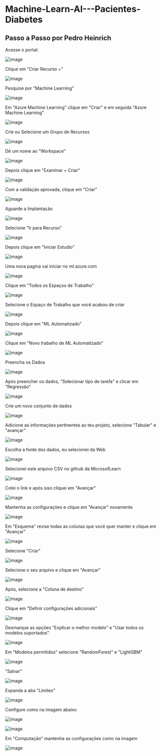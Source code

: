 # Machine-Learn-AI---Pacientes-Diabetes

## Passo a Passo por Pedro Heinrich

Acesse o portal:

![image](https://github.com/pedroheinrich/Machine-Learn-AI---Pacientes-Diabetes/assets/97209403/1195b4c2-51b3-4033-b9ee-93b5f521c375)


Clique em "Criar Recurso +"

![image](https://github.com/pedroheinrich/Machine-Learn-AI---Pacientes-Diabetes/assets/97209403/2ae797ad-f87b-45e5-b27f-e0a65b36a6e6)


Pesquise por "Machine Learning"

![image](https://github.com/pedroheinrich/Machine-Learn-AI---Pacientes-Diabetes/assets/97209403/c7ceed88-fec6-447a-8d9f-dc0971e5b18f)


Em "Azure Machine Learning" clique em "Criar" e em seguida "Azure Machine Learning"

![image](https://github.com/pedroheinrich/Machine-Learn-AI---Pacientes-Diabetes/assets/97209403/8c6fcec1-309e-487b-afdd-140bc997f305)


Crie ou Selecione um Grupo de Recursos

![image](https://github.com/pedroheinrich/Machine-Learn-AI---Pacientes-Diabetes/assets/97209403/eba1983b-53a7-4346-8da7-dcfdb42b97e3)


Dê um nome ao "Workspace"

![image](https://github.com/pedroheinrich/Machine-Learn-AI---Pacientes-Diabetes/assets/97209403/f879fe20-ee43-480a-b61a-9b15d87b18f8)


Depois clique em "Examinar + Criar" 

![image](https://github.com/pedroheinrich/Machine-Learn-AI---Pacientes-Diabetes/assets/97209403/c59b2bc1-d3ef-40b5-8aa5-f170036178e1)


Com a validação aprovada, clique em "Criar"

![image](https://github.com/pedroheinrich/Machine-Learn-AI---Pacientes-Diabetes/assets/97209403/746a011d-89d0-4fe8-bfe2-2458224893cc)


Aguarde a Implantação

![image](https://github.com/pedroheinrich/Machine-Learn-AI---Pacientes-Diabetes/assets/97209403/321e515b-d2e2-4870-ba57-726a27871367)


Selecione "Ir para Recurso"

![image](https://github.com/pedroheinrich/Machine-Learn-AI---Pacientes-Diabetes/assets/97209403/b5a01a1d-b4c7-41db-a9ea-754f15c7f285)


Depois clique em "Iniciar Estudio"

![image](https://github.com/pedroheinrich/Machine-Learn-AI---Pacientes-Diabetes/assets/97209403/ef7e5fb5-b93f-4820-ae3c-a4dc0773330a)



Uma nova pagina vai iniciar no ml.azure.com

![image](https://github.com/pedroheinrich/Machine-Learn-AI---Pacientes-Diabetes/assets/97209403/41a68110-aee4-4949-bdbd-7742e18082f7)

Clique em "Todos os Espaços de Trabalho"

![image](https://github.com/pedroheinrich/Machine-Learn-AI---Pacientes-Diabetes/assets/97209403/eaee4ea5-a9a6-42c8-8bdf-7e3bb807a5d4)


Selecione o Espaço de Trabalho que você acabou de criar

![image](https://github.com/pedroheinrich/Machine-Learn-AI---Pacientes-Diabetes/assets/97209403/9c45d9ea-6a54-46fc-a7ea-f0361f1e593a)

Depois clique em "ML Automatizado"

![image](https://github.com/pedroheinrich/Machine-Learn-AI---Pacientes-Diabetes/assets/97209403/c185f364-9d9e-40d2-8c38-bac32f86112f)

Clique em  "Novo trabalho de ML Automatizado"

![image](https://github.com/pedroheinrich/Machine-Learn-AI---Pacientes-Diabetes/assets/97209403/f44252c1-d967-493b-b8da-dce6f2cdaf96)


Preencha os Dados 

![image](https://github.com/pedroheinrich/Machine-Learn-AI---Pacientes-Diabetes/assets/97209403/267ed10c-07c2-4f31-a956-90feb9b0dd5b)

Após preencher os dados, "Selecionar tipo de tarefa" e clicar em "Regressão"

![image](https://github.com/pedroheinrich/Machine-Learn-AI---Pacientes-Diabetes/assets/97209403/bff9d8cf-88ec-4b30-b0cc-04569dbcb823)


Crie um novo conjunto de dados

![image](https://github.com/pedroheinrich/Machine-Learn-AI---Pacientes-Diabetes/assets/97209403/e77a7478-6abf-4ee3-9cdd-b9f81d134515)

Adicione as informações pertinentes ao teu projeto, selecione "Tabular" e "avançar"

![image](https://github.com/pedroheinrich/Machine-Learn-AI---Pacientes-Diabetes/assets/97209403/655d8ec4-1460-498c-9d35-7dea8dcf0d54)

Escolha a fonte dos dados, eu selecionei da Web

![image](https://github.com/pedroheinrich/Machine-Learn-AI---Pacientes-Diabetes/assets/97209403/2df50198-1777-4a73-921b-d13bbb6f223d)


Selecionei este arquivo CSV no github da MicrosofLearn 

![image](https://github.com/pedroheinrich/Machine-Learn-AI---Pacientes-Diabetes/assets/97209403/01388086-9e65-4cc6-908c-816b417067da)

Colei o link e após isso cliquei em "Avançar"

![image](https://github.com/pedroheinrich/Machine-Learn-AI---Pacientes-Diabetes/assets/97209403/3daea91c-9a92-4fc6-b9d0-4a2af8a051cf)

Mantenha as configurações e clique em "Avançar" novamente

![image](https://github.com/pedroheinrich/Machine-Learn-AI---Pacientes-Diabetes/assets/97209403/9ee89728-7049-48cc-987f-d2a1fc8cac69)

Em "Esquema" revise todas as colunas que você quer manter e clique em "Avançar"

![image](https://github.com/pedroheinrich/Machine-Learn-AI---Pacientes-Diabetes/assets/97209403/697b64ec-be4e-4e79-9c3d-eb232e184f84)

Selecione "Criar"

![image](https://github.com/pedroheinrich/Machine-Learn-AI---Pacientes-Diabetes/assets/97209403/f2650402-e687-4749-9c5f-1f6606450cf8)

Selecione o seu arquivo e clique em "Avançar"

![image](https://github.com/pedroheinrich/Machine-Learn-AI---Pacientes-Diabetes/assets/97209403/f9402649-4174-441d-927c-daef564d0be4)


Após, selecione a "Coluna de destino"

![image](https://github.com/pedroheinrich/Machine-Learn-AI---Pacientes-Diabetes/assets/97209403/93fa9392-671d-4f02-ae57-e3a670930ee2)

Clique em "Definir configurações adicionais"

![image](https://github.com/pedroheinrich/Machine-Learn-AI---Pacientes-Diabetes/assets/97209403/7f3946c2-16e1-4889-9db1-0253f020c8f8)

Desmarque as opções "Explicar o melhor modelo" e "Usar todos os modelos suportados"

![image](https://github.com/pedroheinrich/Machine-Learn-AI---Pacientes-Diabetes/assets/97209403/1cb5fd45-8c44-4401-884d-343e2d550241)

Em "Modelos permitidos" selecione "RandomForest" e "LightGBM"

![image](https://github.com/pedroheinrich/Machine-Learn-AI---Pacientes-Diabetes/assets/97209403/e8d2b082-7899-4104-88b9-ccbc0880fed8)


"Salvar"

![image](https://github.com/pedroheinrich/Machine-Learn-AI---Pacientes-Diabetes/assets/97209403/5c72bf84-ec1f-4b81-9cc6-40640314f1b7)

Expanda a aba "Limites"

![image](https://github.com/pedroheinrich/Machine-Learn-AI---Pacientes-Diabetes/assets/97209403/04a74dd0-298e-4b5a-bf2c-3efbe28a65a6)

Configure como na imagem abaixo

![image](https://github.com/pedroheinrich/Machine-Learn-AI---Pacientes-Diabetes/assets/97209403/3b82747a-6c43-4cd3-82a9-543a0a43b402)

![image](https://github.com/pedroheinrich/Machine-Learn-AI---Pacientes-Diabetes/assets/97209403/3d4ed9ce-cd7c-413c-b032-a73955f4c89b)

Em "Computação" mantenha as configurações como na imagem

![image](https://github.com/pedroheinrich/Machine-Learn-AI---Pacientes-Diabetes/assets/97209403/f2de25b5-7d34-4e81-b6c7-55f2d7aa7fdc)



